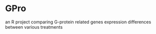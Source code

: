 GPro
====

an R project comparing G-protein related genes expression differences between various treatments
